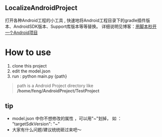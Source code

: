 ## LocalizeAndroidProject
打开各种Android工程的小工具 , 快速地将Android工程目录下的gradle插件版本、AndroidSDK版本、Support库版本等等替换。
详细说明见博客：[用脚本秒开一个Android项目](http://blog.csdn.net/csdnyf/article/details/77898606)


# How to use
1. clone this project
2. edit the model.json
3. run : python main.py {path}
> path is a Android Project directory like **/home/feng/AndroidProject/TestProject**

## tip 

- model.json 中你不想修改的属性 ，可以用"~"划掉， 如 ： "targetSdkVersion": "~"
- 大家有什么问题/建议统统砸过来吧～
